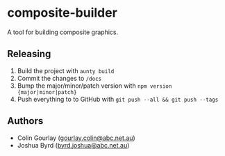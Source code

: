 # composite-builder

A tool for building composite graphics.

## Releasing

1. Build the project with `aunty build`
2. Commit the changes to `/docs`
3. Bump the major/minor/patch version with `npm version {major|minor|patch}`
4. Push everything to to GitHub with `git push --all && git push --tags`

## Authors

- Colin Gourlay ([gourlay.colin@abc.net.au](mailto:gourlay.colin@abc.net.au))
- Joshua Byrd ([byrd.joshua@abc.net.au](mailto:byrd.joshua@abc.net.au))
